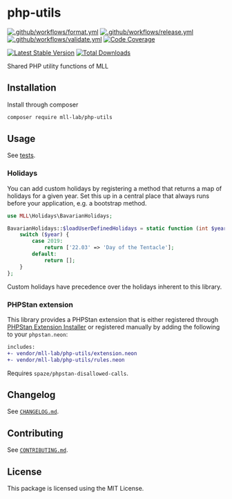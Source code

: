 # php-utils

[![.github/workflows/format.yml](https://github.com/mll-lab/php-utils/actions/workflows/format.yml/badge.svg)](https://github.com/mll-lab/php-utils/actions/workflows/format.yml)
[![.github/workflows/release.yml](https://github.com/mll-lab/php-utils/actions/workflows/release.yml/badge.svg)](https://github.com/mll-lab/php-utils/actions/workflows/release.yml)
[![.github/workflows/validate.yml](https://github.com/mll-lab/php-utils/actions/workflows/validate.yml/badge.svg)](https://github.com/mll-lab/php-utils/actions/workflows/validate.yml)
[![Code Coverage](https://codecov.io/gh/mll-lab/php-utils/branch/master/graph/badge.svg)](https://codecov.io/gh/mll-lab/php-utils)

[![Latest Stable Version](https://poser.pugx.org/mll-lab/php-utils/v/stable)](https://packagist.org/packages/mll-lab/php-utils)
[![Total Downloads](https://poser.pugx.org/mll-lab/php-utils/downloads)](https://packagist.org/packages/mll-lab/php-utils)

Shared PHP utility functions of MLL

## Installation

Install through composer

```sh
composer require mll-lab/php-utils
```

## Usage

See [tests](tests).

### Holidays

You can add custom holidays by registering a method that returns a map of holidays for a given year.
Set this up in a central place that always runs before your application, e.g. a bootstrap method.

```php
use MLL\Holidays\BavarianHolidays;

BavarianHolidays::$loadUserDefinedHolidays = static function (int $year): array {
    switch ($year) {
        case 2019:
            return ['22.03' => 'Day of the Tentacle'];
        default:
            return [];
    }
};
```

Custom holidays have precedence over the holidays inherent to this library.

### PHPStan extension

This library provides a PHPStan extension that is either registered through [PHPStan Extension Installer](https://github.com/phpstan/extension-installer)
or registered manually by adding the following to your `phpstan.neon`:

```diff
includes:
+- vendor/mll-lab/php-utils/extension.neon
+- vendor/mll-lab/php-utils/rules.neon
```

Requires `spaze/phpstan-disallowed-calls`.

## Changelog

See [`CHANGELOG.md`](CHANGELOG.md).

## Contributing

See [`CONTRIBUTING.md`](.github/CONTRIBUTING.md).

## License

This package is licensed using the MIT License.
